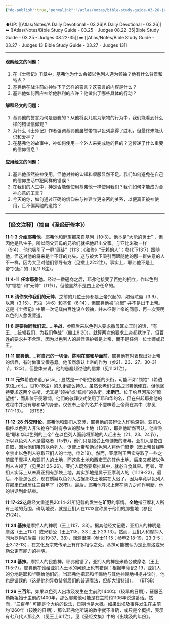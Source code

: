 ```yaml
---
{"dg-publish":true,"permalink":"/atlas/notes/bible-study-guide-03-26-judges-11/"}
---
```


⬆️UP: [[Atlas/Notes/A Daily Devotional - 03.26\|A Daily Devotional - 03.26]]
⬅️ [[Atlas/Notes/Bible Study Guide - 03.25 - Judges 08.22-35\|Bible Study Guide - 03.25 - Judges 08.22-35]]
➡️ [[Atlas/Notes/Bible Study Guide - 03.27 - Judges 13\|Bible Study Guide - 03.27 - Judges 13]] 

---

#### 观察经文的问题：

1. 在《士师记》11章中，基弗他为什么会被以色列人选为领袖？他有什么背景和特点？
2. 基弗他在战斗前向神许下了怎样的誓言？这誓言的内容是什么？
3. 基弗他如何回应神给他胜利的应许？他做出了哪些具体的行动？

#### 解释经文的问题：

1. 基弗他的誓言为何是愚蠢的？从他将女儿献为祭物的行为中，我们能看到什么样的错误信仰观？
2. 为什么《士师记》作者强调基弗他虽然带领以色列赢得了胜利，但最终未能认识和爱神？
3. 在基弗他的故事中，神如何使用一个外人来完成祂的目的？这传递了什么重要的信仰信息？

#### 应用经文的问题：

1. 基弗他虽然被神使用，但他对神的认知和顺服显然不足。我们如何避免在自己的信仰生活中犯同样的错误？
2. 在我们的人生中，神是否能像使用基弗他一样使用我们？我们如何才能成为合神心意的工具？
3. 今天的你，如何通过正确的信仰来与神建立更亲密的关系，以便真正被神使用，且不偏离祂的道路？


---
### 【经文注释】（摘自《圣经研修本》）

**11:1-3** **介绍耶弗他**。耶弗他和睚珥都来自基列（10:3）。他本是“大能的勇士” ，但因他是私生子，所以同父异母的兄弟们就把他赶出父家。与亚比米勒一样（9:4），他也吸引了一群“匪徒”（11:3；《和修》“无赖的人”；参代下13:7）跟随他，但这对他的将来是个不好的兆头。这与被大卫吸引而跟随他的那一群失意的人不一样，因为大卫对他们领导有方（见撒上22:2注）。事实上，耶弗他不是上帝“兴起” 的（见11:6注）。

**11:4-11** **任命耶弗他**。经过一番磋商之后，耶弗他接受了百姓的拥立，作以色列的“领袖” 和“元帅”（11节），但他显然不是由上帝任命的。

**11:6** **请你来作我们的元帅**，之前的几位士师都是上帝兴起的，如俄陀聂（3:9）、以笏（3:15）、巴拉（4:6）和基甸（6:14），但耶弗他被“兴起” 并不是出于上帝。这是《士师记》中第一次记载由百姓设立领袖，并未征得上帝的同意，再一次表明以色列人愈发背道。

**11:8** **是要你同我们去**……**争战**，参照后来以色列人要求撒母耳立王时的话，“有王……统领我们，为我们争战”（撒上8:20）。就算两次的要求上帝都默许了，但百姓的要求并不合理，因为以色列人的最佳保护者是上帝，而不是任何一位士师或君王。

**11:11** **耶弗他**……**将自己的一切话，陈明在耶和华面前**，耶弗他有时表现出对上帝的信靠，有时做事又很愚蠢。他虽然承认上帝的作为（参21、23、27、30-31节，12:3），但整体来说，他的愚蠢超过他的信靠（见11:31注）。

**11:11 元帅**希伯来语_qāṣîn_ ; 显然是一个职位较低的头衔，可能不如“领袖”（希伯来语_rōʾš_，见10:18注）的头衔那么持久。虽然长老们试图占耶弗他便宜，但他坚持要求这两个头衔，尤其是“领袖”或“统帅”的头衔。**米斯巴**。位于约旦河东的“瞭望楼”，而非位于便雅悯。他们的敬拜仪式使用了耶和华的名，但在兴起耶弗他的过程中并没有耶和华的身影。仅仅奉上帝的名并不意味着上帝真在其中（参见17:1-13）。 （BTSB）

**11:12-28** **外交辩论**。耶弗他和亚扪人交涉，耶弗他的答辩让人印象深刻。亚扪人指控以色列人非法抢夺当时有争议的那块土地（13节），耶弗他断然否认。他宣称是“耶和华以色列的上帝” 在以色列人面前将那地的人赶出去（21、23、24节），所以以色列人不是侵略者（15节），他们只是接受上帝慷慨的赠与。亚扪人是咎由自取，因为他们阻碍以色列人，促使上帝帮助以色列人将他们赶走（因上帝曾经明令禁止以色列人夺取亚扪人的土地，申2:19）。然而，亚摩利王西宏夺取了一些之前属于摩押人和亚扪人的土地，而这些土地和西宏王的其他土地，后来又都被以色列人占领了（见民21:25-26）。亚扪人既然要牵扯其中，就必自食其果。再者，亚扪人实际上从未真正拥有那块土地，其实那地是属于亚摩利人的（11:19-22）。最后，不管怎么说，现在质疑以色列人占据那块土地实在太迟了，因为毕竟以色列人在那里已经居住三百年了（26节）。最后，耶弗他呼求上帝在两方之间作判断，他的讲话到此结束。

**11:17-22**这段经文重述民20:14-21所记载的发生在**旷野**的事情。**全地**指亚摩利人所有土地的范围，确切地说，就是亚扪人在11:13宣称属于他们的那些地（参民21:24）。

**11:24 基抹**是摩押人的神明（王上11:7、33）。据其他经文记载，亚扪人的神明是摩洛（王上11:7）或米勒公（王上11:5、33；王下23:13）。然而，亚扪人和摩押人同为罗得的后裔（创19:37、38），渊源很深（参士11:15；参申2:18-19，23:3-5；士3:12-13），在文化及宗教传承上有许多相似之处。基抹可能被认为是比摩洛或米勒公更有能力的神明。

**11:24 基抹**。摩押人的民族神。耶弗他错了，亚扪人的神是米勒公或摩洛（王上11:5-7）。耶弗他在谁给亚扪人土地的问题上也有错误：根据申命记2:19，亚扪人的分地是耶和华赐给他们的。当耶弗他把耶和华赐地与其他神赐地相提并论时，他也是错误的（这是他的异教徒邻居们的普遍看法，但却大错特错）。 （BTSB）

**11:26** **三百年**，如果以色列人出埃及发生在主前约1440年（较早的日期），征服巴勒斯坦始于主前约1400年，那么耶弗他可能是在主前约1106年说这番话。然而，“三百年” 可能是个大约的说法，日期也是大概。如果出埃及事件发生在主前约1260年（较晚的日期），那么耶弗他所说的数字就不准确，或只是个概括，表示有七八代人那么久（见王上6:1注）。见《圣经文集》中的《出埃及的年份》。